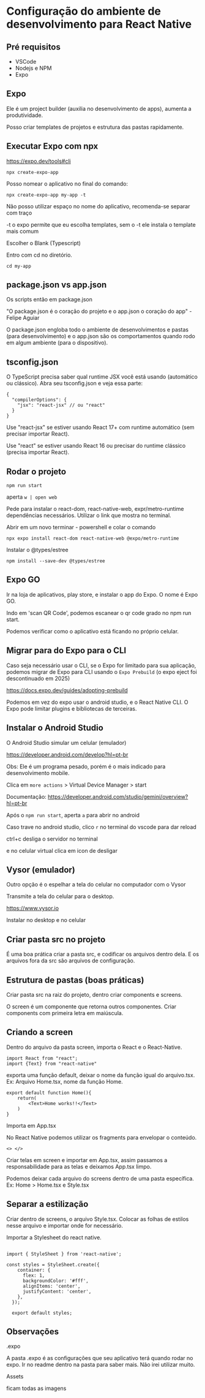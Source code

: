 # Configuração do ambiente de desenvolvimento para React Native

## Pré requisitos

* VSCode
* Nodejs e NPM
* Expo

## Expo

Ele é um project builder (auxilia no desenvolvimento de apps), aumenta a produtividade.

Posso criar templates de projetos e estrutura das pastas rapidamente.

## Executar Expo com npx

https://expo.dev/tools#cli

`npx create-expo-app`

Posso nomear o aplicativo no final do comando:

`npx create-expo-app my-app -t`

Não posso utilizar espaço no nome do aplicativo, recomenda-se separar com traço

-t o expo permite que eu escolha templates, sem o -t ele instala o template mais comum

Escolher o Blank (Typescript)

Entro com cd no diretório.

`cd my-app`

## package.json vs app.json

Os scripts então em package.json

"O package.json é o coração do projeto e o app.json o coração do app" - Felipe Aguiar

O package.json engloba todo o ambiente de desenvolvimentos e pastas (para desenvolvimento) e o app.json são os comportamentos quando rodo em algum ambiente (para o dispositivo).

## tsconfig.json

O TypeScript precisa saber qual runtime JSX você está usando (automático ou clássico). Abra seu tsconfig.json e veja essa parte:

```
{
  "compilerOptions": {
    "jsx": "react-jsx" // ou "react"
  }
}
```

Use "react-jsx" se estiver usando React 17+ com runtime automático (sem precisar importar React).

Use "react" se estiver usando React 16 ou precisar do runtime clássico (precisa importar React).

## Rodar o projeto

`npm run start`

aperta `w | open web`

Pede para instalar o react-dom, react-native-web, expr/metro-runtime dependências necessários. Utilizar o link que mostra no terminal.

Abrir em um novo terminar - powershell e colar o comando

`npx expo install react-dom react-native-web @expo/metro-runtime`

Instalar o @types/estree

`npm install --save-dev @types/estree`

## Expo GO

Ir na loja de aplicativos, play store, e instalar o app do Expo. O nome é Expo GO.

Indo em 'scan QR Code', podemos escanear o qr code grado no npm run start.

Podemos verificar como o aplicativo está ficando no próprio celular.

## Migrar para do Expo para o CLI

Caso seja necessário usar o CLI, se o Expo for limitado para sua aplicação, podemos migrar de Expo para CLI usando o `Expo Prebuild` (o expo eject foi descontinuado em 2025)

https://docs.expo.dev/guides/adopting-prebuild 

Podemos em vez do expo usar o android studio, e o React Native CLI. O Expo pode limitar plugins e bibliotecas de terceiras.

## Instalar o Android Studio

O Android Studio simular um celular (emulador)

https://developer.android.com/develop?hl=pt-br

Obs: Ele é um programa pesado, porém é o mais indicado para desenvolvimento mobile.

Clica em `more actions` > Virtual Device Manager > start

Documentação: https://developer.android.com/studio/gemini/overview?hl=pt-br

Após o `npm run start`, aperta `a` para abrir no android

Caso trave no android studio, clico `r` no terminal do vscode para dar reload

ctrl+c desliga o servidor no terminal

e no celular virtual clica em icon de desligar

## Vysor (emulador)

Outro opção é o espelhar a tela do celular no computador com o Vysor

Transmite a tela do celular para o desktop.

https://www.vysor.io 

Instalar no desktop e no celular

## Criar pasta src no projeto

É uma boa prática criar a pasta src, e codificar os arquivos dentro dela. E os arquivos fora da src são arquivos de configuração.

## Estrutura de pastas (boas práticas)

Criar pasta src na raiz do projeto, dentro criar components e screens.

O screen é um componente que retorna outros componentes. Criar components com primeira letra em maiúscula.

## Criando a screen

Dentro do arquivo da pasta screen, importa o React e o React-Native.

```
import React from "react";
import {Text} from "react-native"
```

exporta uma função default, deixar o nome da função igual do arquivo.tsx. Ex: Arquivo Home.tsx, nome da função Home.

```
export default function Home(){
    return(
        <Text>Home works!!</Text>
    )
}
```

Importa em App.tsx

No React Native podemos utilizar os fragments para envelopar o conteúdo.

`<> </>`

Criar telas em screen e importar em App.tsx, assim passamos a responsabilidade para as telas e deixamos App.tsx limpo.

Podemos deixar cada arquivo do screens dentro de uma pasta específica. Ex: Home > Home.tsx e Style.tsx

## Separar a estilização

Criar dentro de screens, o arquivo Style.tsx. Colocar as folhas de estilos nesse arquivo e importar onde for necessário.

Importar a Stylesheet do react native.

```

import { StyleSheet } from 'react-native';

const styles = StyleSheet.create({
    container: {
      flex: 1,
      backgroundColor: '#fff',
      alignItems: 'center',
      justifyContent: 'center',
    },
  });

  export default styles;
```

## Observações

.expo 

A pasta .expo é as configurações que seu aplicativo terá quando rodar no expo. Ir no readme dentro na pasta para saber mais. Não irei utilizar muito.

Assets 

ficam todas as imagens

